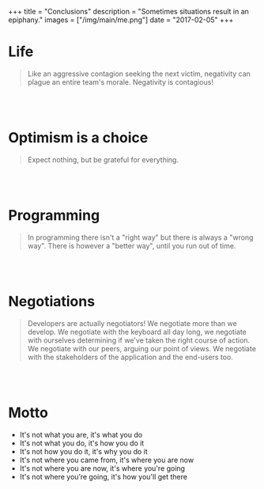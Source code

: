 +++
title = "Conclusions"
description = "Sometimes situations result in an epiphany."
images = ["/img/main/me.png"]
date = "2017-02-05"
+++

# Life

> Like an aggressive contagion seeking the next victim, negativity can plague an entire team's morale. Negativity is contagious!

<br/><br/>

# Optimism is a choice

> Expect nothing, but be grateful for everything.

<br/><br/>

# Programming

> In programming there isn't a "right way" but there is always a "wrong way". There is however a "better way", until you run out of time.

<br/><br/>

# Negotiations

> Developers are actually negotiators! We negotiate more than we develop. We negotiate with the keyboard all day long, we negotiate with ourselves determining if we've taken the right
course of action. We negotiate with our peers, arguing our point of views. We negotiate with the stakeholders of the application and the end-users too.

<br/><br/>

# Motto

 - It's not what you are, it's what you do
 - It's not what you do, it's how you do it
 - It's not how you do it, it's why you do it
 - It's not where you came from, it's where you are now
 - It's not where you are now, it's where you're going
 - It's not where you’re going, it's how you'll get there